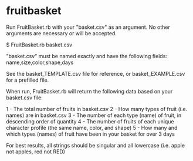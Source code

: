 # fruitbasket

Run FruitBasket.rb with your "basket.csv" as an argument. No other arguments are necessary or will be accepted.

  $ FruitBasket.rb basket.csv

"basket.csv" must be named exactly and have the following fields: name,size,color,shape,days

See the basket_TEMPLATE.csv file for reference, or basket_EXAMPLE.csv for a prefilled file.

When run, FruitBasket.rb will return the following data based on your basket.csv file:

  1 - The total number of fruits in basket.csv
  2 - How many types of fruit (i.e. names) are in basket.csv
  3 - The number of each type (name) of fruit, in descending order of quantity
  4 - The number of fruits of each unique character profile (the same name, color, and shape)
  5 - How many and which types (names) of fruit have been in your basket for over 3 days

For best results, all strings should be singular and all lowercase (i.e. apple not apples, red not RED)
